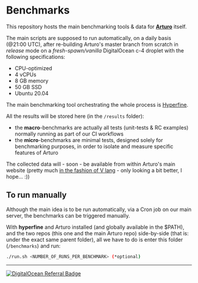 # Benchmarks

This repository hosts the main benchmarking tools & data for [**Arturo**](https://github.com/arturo-lang/arturo) itself.

The main scripts are supposed to run automatically, on a daily basis (@21:00 UTC), after re-building Arturo's master branch from scratch in *release* mode on a *fresh-spawn/vanilla* DigitalOcean c-4 droplet with the following specifications:

- CPU-optimized
- 4 vCPUs
- 8 GB memory
- 50 GB SSD 
- Ubuntu 20.04

The main benchmarking tool orchestrating the whole process is [Hyperfine](https://github.com/sharkdp/hyperfine).

All the results will be stored here (in the `/results` folder):

- the **macro**-benchmarks are actually all tests (unit-tests & RC examples) normally running as part of our CI workflows 
- the **micro**-benchmarks are minimal tests, designed solely for benchmarking purposes, in order to isolate and measure specific features of Arturo

The collected data will - soon - be available from within Arturo's main website (pretty much [in the fashion of V lang](https://fast.vlang.io/) - only looking a bit better, I hope... :))

## To run manually

Although the main idea is to be run automatically, via a Cron job on our main server, the benchmarks can be triggered manually.

With **hyperfine** and Arturo installed (and globally available in the $PATH), and the two repos (this one and the main Arturo repo) side-by-side (that is: under the exact same parent folder), all we have to do is enter this folder (`/benchmarks`) and run:

```bash
./run.sh <NUMBER_OF_RUNS_PER_BENCHMARK> (*optional)
```

------

[![DigitalOcean Referral Badge](https://web-platforms.sfo2.digitaloceanspaces.com/WWW/Badge%203.svg)](https://www.digitalocean.com/?refcode=d9efb97aa0f2&utm_campaign=Referral_Invite&utm_medium=Referral_Program&utm_source=badge)

